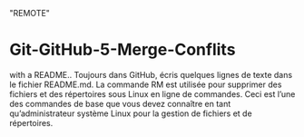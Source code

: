 "REMOTE" 
# Git-GitHub-5-Merge-Conflits
with a README..
Toujours dans GitHub, écris quelques lignes de texte dans le fichier README.md. 
La commande RM est utilisée pour supprimer des fichiers et des répertoires sous Linux en ligne de commandes. Ceci est l’une des commandes de base que vous devez connaître en tant qu’administrateur système Linux pour la gestion de fichiers et de répertoires.
